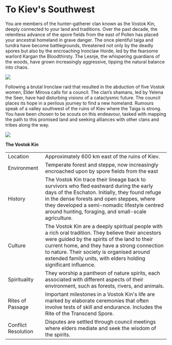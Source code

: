 # To Kiev's Southwest

You are members of the hunter-gatherer clan known as the Vostok Kin, deeply connected to your land and traditions. Over the past decade, the relentless advance of the spore fields from the east of Pollen has placed your ancestral homeland in grave danger. The once plentiful taiga and tundra have become battlegrounds, threatened not only by the deadly spores but also by the encroaching Ironclaw Horde, led by the fearsome warlord Kargan the Bloodthirsty. The Lesnje, the whispering guardians of the woods, have grown increasingly aggressive, tipping the natural balance into chaos.

![](https://i.imgur.com/2CzntVF.png)

Following a brutal Ironclaw raid that resulted in the abduction of five Vostok women, Elder Mirova calls for a council. The clan’s shamans, led by Yelena the Seer, have had disturbing visions of a cataclysmic future. The council places its hope in a perilous journey to find a new homeland. Rumours speak of a valley southwest of the ruins of Kiev where the Taiga is strong. You have been chosen to be scouts on this endeavour, tasked with mapping the path to this promised land and seeking alliances with other clans and tribes along the way.

![](https://i.imgur.com/1t8KbCs.png)

**The Vostok Kin**

|                     |                                                                                                                                                                                                                                                                                                                      |
| ------------------- | -------------------------------------------------------------------------------------------------------------------------------------------------------------------------------------------------------------------------------------------------------------------------------------------------------------------- |
| Location            | Approximately 600 km east of the ruins of Kiev.                                                                                                                                                                                                                                                                      |
| Environment         | Temperate forest and steppe, now increasingly encroached upon by spore fields from the east                                                                                                                                                                                                                          |
| History             | The Vostok Kin trace their lineage back to survivors who fled eastward during the early days of the Eschaton. Initially, they found refuge in the dense forests and open steppes, where they developed a semi-nomadic lifestyle centred around hunting, foraging, and small-scale agriculture.                       |
| Culture             | The Vostok Kin are a deeply spiritual people with a rich oral tradition. They believe their ancestors were guided by the spirits of the land to their current home, and they have a strong connection to nature. Their society is organised around extended family units, with elders holding significant influence. |
| Spirituality        | They worship a pantheon of nature spirits, each associated with different aspects of their environment, such as forests, rivers, and animals.                                                                                                                                                                        |
| Rites of Passage    | Important milestones in a Vostok Kin's life are marked by elaborate ceremonies that often involve tests of skill and endurance. Includes the Rite of the Transcend Spore.                                                                                                                                            |
| Conflict Resolution | Disputes are settled through council meetings where elders mediate and seek the wisdom of the spirits.                                                                                                                                                                                                               |
